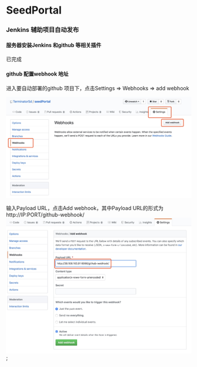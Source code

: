 # SeedPortal

### Jenkins 辅助项目自动发布

#### 服务器安装Jenkins 和github 等相关插件
已完成

#### github 配置webhook 地址
进入要自动部署的github 项目下，点击Settings => Webhooks => add webhook

![webhook](./src/assets/img/readme/webhook.jpg)

输入Payload URL，点击Add webhook，其中Payload URL的形式为 http://IP:PORT/github-webhook/
![webhook](./src/assets/img/readme/hookurl.jpg);

